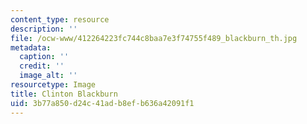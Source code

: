 ```yaml
---
content_type: resource
description: ''
file: /ocw-www/412264223fc744c8baa7e3f74755f489_blackburn_th.jpg
metadata:
  caption: ''
  credit: ''
  image_alt: ''
resourcetype: Image
title: Clinton Blackburn
uid: 3b77a850-d24c-41ad-b8ef-b636a42091f1
---
```


